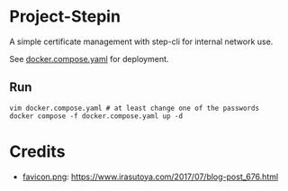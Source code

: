 # Project-Stepin

A simple certificate management with step-cli for internal network use.

See [docker.compose.yaml](docker.compose.yaml) for deployment.

## Run

```shell
vim docker.compose.yaml # at least change one of the passwords
docker compose -f docker.compose.yaml up -d
```

# Credits
- [favicon.png](asset/favicon.png): https://www.irasutoya.com/2017/07/blog-post_676.html
